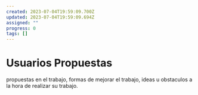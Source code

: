 ```yaml
---
created: 2023-07-04T19:59:09.700Z
updated: 2023-07-04T19:59:09.694Z
assigned: ""
progress: 0
tags: []
---
```


# Usuarios Propuestas

propuestas en el trabajo, formas de mejorar el trabajo, ideas u obstaculos a la hora de realizar su trabajo.
